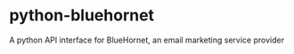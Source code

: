 python-bluehornet
=================

A python API interface for BlueHornet, an email marketing service provider